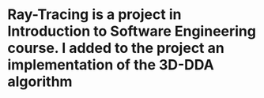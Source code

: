 # Ray-Tracing is a project in Introduction to Software Engineering course. I added to the project an implementation of the 3D-DDA algorithm 
